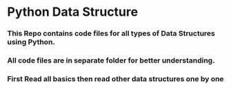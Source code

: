 # Python Data Structure

### This Repo contains code files for all types of Data Structures using Python.

### All code files are in separate folder for better understanding.

### First Read all basics then read other data structures one by one